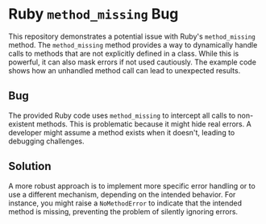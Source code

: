 # Ruby `method_missing` Bug

This repository demonstrates a potential issue with Ruby's `method_missing` method.  The `method_missing` method provides a way to dynamically handle calls to methods that are not explicitly defined in a class. While this is powerful, it can also mask errors if not used cautiously.  The example code shows how an unhandled method call can lead to unexpected results.

## Bug

The provided Ruby code uses `method_missing` to intercept all calls to non-existent methods.  This is problematic because it might hide real errors. A developer might assume a method exists when it doesn't, leading to debugging challenges.

## Solution

A more robust approach is to implement more specific error handling or to use a different mechanism, depending on the intended behavior.  For instance, you might raise a `NoMethodError` to indicate that the intended method is missing, preventing the problem of silently ignoring errors.